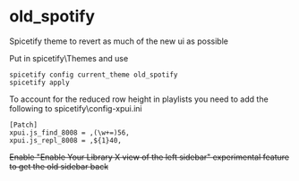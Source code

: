 # old_spotify
Spicetify theme to revert as much of the new ui as possible

Put in spicetify\Themes and use 
```
spicetify config current_theme old_spotify
spicetify apply
```

To account for the reduced row height in playlists you need to add the following to spicetify\config-xpui.ini
```
[Patch]
xpui.js_find_8008 = ,(\w+=)56,
xpui.js_repl_8008 = ,${1}40,
```

~~Enable "Enable Your Library X view of the left sidebar" experimental feature to get the old sidebar back~~
